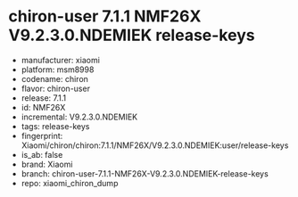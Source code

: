 # chiron-user 7.1.1 NMF26X V9.2.3.0.NDEMIEK release-keys
- manufacturer: xiaomi
- platform: msm8998
- codename: chiron
- flavor: chiron-user
- release: 7.1.1
- id: NMF26X
- incremental: V9.2.3.0.NDEMIEK
- tags: release-keys
- fingerprint: Xiaomi/chiron/chiron:7.1.1/NMF26X/V9.2.3.0.NDEMIEK:user/release-keys
- is_ab: false
- brand: Xiaomi
- branch: chiron-user-7.1.1-NMF26X-V9.2.3.0.NDEMIEK-release-keys
- repo: xiaomi_chiron_dump
